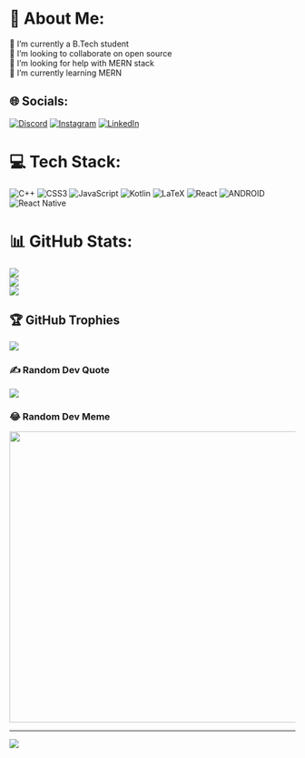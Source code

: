 # 💫 About Me:
🔭 I’m currently a B.Tech student<br>👯 I’m looking to collaborate on open source<br>🤝 I’m looking for help with MERN stack <br>🌱 I’m currently learning MERN<br>


## 🌐 Socials:
[![Discord](https://img.shields.io/badge/Discord-%237289DA.svg?logo=discord&logoColor=white)](https://discord.gg/Zeken#7012) [![Instagram](https://img.shields.io/badge/Instagram-%23E4405F.svg?logo=Instagram&logoColor=white)](https://instagram.com/Sahil_3205) [![LinkedIn](https://img.shields.io/badge/LinkedIn-%230077B5.svg?logo=linkedin&logoColor=white)](https://linkedin.com/in/sahil-patel-363041228) 

# 💻 Tech Stack:
![C++](https://img.shields.io/badge/c++-%2300599C.svg?style=for-the-badge&logo=c%2B%2B&logoColor=white) ![CSS3](https://img.shields.io/badge/css3-%231572B6.svg?style=for-the-badge&logo=css3&logoColor=white) ![JavaScript](https://img.shields.io/badge/javascript-%23323330.svg?style=for-the-badge&logo=javascript&logoColor=%23F7DF1E) ![Kotlin](https://img.shields.io/badge/kotlin-%230095D5.svg?style=for-the-badge&logo=kotlin&logoColor=white) ![LaTeX](https://img.shields.io/badge/latex-%23008080.svg?style=for-the-badge&logo=latex&logoColor=white) ![React](https://img.shields.io/badge/react-%2320232a.svg?style=for-the-badge&logo=react&logoColor=%2361DAFB) ![ANDROID](https://img.shields.io/badge/android-%2320232a.svg?style=for-the-badge&logo=android&logoColor=%a4c639) ![React Native](https://img.shields.io/badge/react_native-%2320232a.svg?style=for-the-badge&logo=react&logoColor=%2361DAFB)
# 📊 GitHub Stats:
![](https://github-readme-stats.vercel.app/api?username=Zeken3205&theme=dark&hide_border=false&include_all_commits=true&count_private=false)<br/>
![](https://github-readme-streak-stats.herokuapp.com/?user=Zeken3205&theme=dark&hide_border=false)<br/>
![](https://github-readme-stats.vercel.app/api/top-langs/?username=Zeken3205&theme=dark&hide_border=false&include_all_commits=true&count_private=false&layout=compact)

## 🏆 GitHub Trophies
![](https://github-profile-trophy.vercel.app/?username=Zeken3205&theme=radical&no-frame=false&no-bg=true&margin-w=4)

### ✍️ Random Dev Quote
![](https://quotes-github-readme.vercel.app/api?type=horizontal&theme=radical)

### 😂 Random Dev Meme
<img src="https://rm.up.railway.app/" width="512px"/>

---
[![](https://visitcount.itsvg.in/api?id=Zeken3205&icon=0&color=0)](https://visitcount.itsvg.in)

<!-- Proudly created with GPRM ( https://gprm.itsvg.in ) -->
